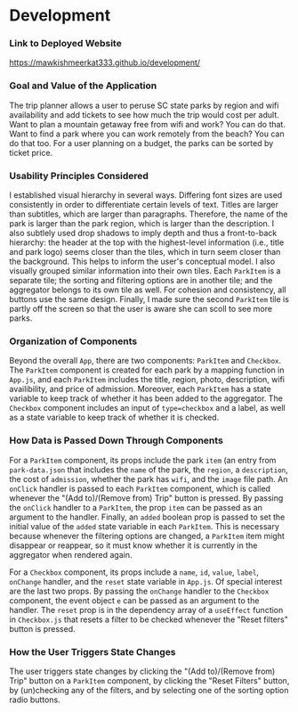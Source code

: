 # Development

### Link to Deployed Website
https://mawkishmeerkat333.github.io/development/

### Goal and Value of the Application
The trip planner allows a user to peruse SC state parks by region and wifi availability and add tickets to see how much the trip would cost per adult. Want to plan a mountain getaway free from wifi and work? You can do that. Want to find a park where you can work remotely from the beach? You can do that too. For a user planning on a budget, the parks can be sorted by ticket price.

### Usability Principles Considered
I established visual hierarchy in several ways. Differing font sizes are used consistently in order to differentiate certain levels of text. Titles are larger than subtitles, which are larger than paragraphs. Therefore, the name of the park is larger than the park region, which is larger than the description. I also subtlely used drop shadows to imply depth and thus a front-to-back hierarchy: the header at the top with the highest-level information (i.e., title and park logo) seems closer than the tiles, which in turn seem closer than the background. This helps to inform the user's conceptual model. I also visually grouped similar information into their own tiles. Each `ParkItem` is a separate tile; the sorting and filtering options are in another tile; and the aggregator belongs to its own tile as well. For cohesion and consistency, all buttons use the same design. Finally, I made sure the second `ParkItem` tile is partly off the screen so that the user is aware she can scoll to see more parks.

### Organization of Components

Beyond the overall `App`, there are two components: `ParkItem` and `Checkbox`. The `ParkItem` component is created for each park by a mapping function in `App.js`, and each `ParkItem` includes the title, region, photo, description, wifi availibility, and price of admission. Moreover, each `ParkItem` has a state variable to keep track of whether it has been added to the aggregator. The `Checkbox` component includes an input of `type=checkbox` and a label, as well as a state variable to keep track of whether it is checked.

### How Data is Passed Down Through Components
For a `ParkItem` component, its props include the park `item` (an entry from `park-data.json` that includes the `name` of the park, the `region`, a `description`, the cost of `admission`, whether the park has `wifi`, and the `image` file path. An `onClick` handler is passed to each `ParkItem` component, which is called whenever the "(Add to)/(Remove from) Trip" button is pressed. By passing the `onClick` handler to a `ParkItem`, the prop `item` can be passed as an argument to the handler. Finally, an `added` boolean prop is passed to set the initial value of the `added` state variable in each `ParkItem`. This is necessary because whenever the filtering options are changed, a `ParkItem` item might disappear or reappear, so it must know whether it is currently in the aggregator when rendered again.

For a `Checkbox` component, its props include a `name`, `id`, `value`, `label`, `onChange` handler, and the `reset` state variable in `App.js`. Of special interest are the last two props. By passing the `onChange` handler to the `Checkbox` component, the event object `e` can be passed as an argument to the handler. The `reset` prop is in the dependency array of a `useEffect` function in `Checkbox.js` that resets a filter to be checked whenever the "Reset filters" button is pressed.

### How the User Triggers State Changes

The user triggers state changes by clicking the "(Add to)/(Remove from) Trip" button on a `ParkItem` component, by clicking the "Reset Filters" button, by (un)checking any of the filters, and by selecting one of the sorting option radio buttons.
